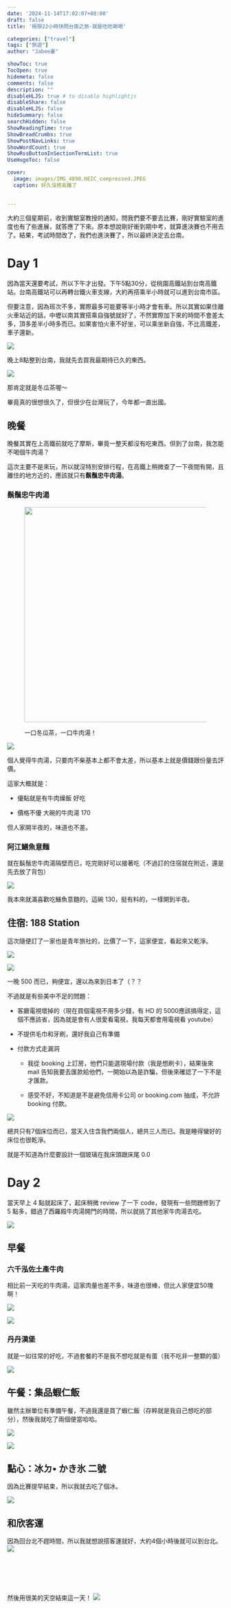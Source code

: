 ```yaml
---
date: '2024-11-14T17:02:07+08:00'
draft: false
title: '極限22小時快閃台南之旅-就是吃吃喝喝'

categories: ["travel"]
tags: ["旅遊"]
author: "Jabee姜"

showToc: true
TocOpen: true
hidemeta: false
comments: false
description: ""
disableHLJS: true # to disable highlightjs
disableShare: false
disableHLJS: false
hideSummary: false
searchHidden: false
ShowReadingTime: true
ShowBreadCrumbs: true
ShowPostNavLinks: true
ShowWordCount: true
ShowRssButtonInSectionTermList: true
UseHugoToc: false

cover:
  image: images/IMG_4890.HEIC_compressed.JPEG
  caption: 好久沒搭高鐵了


---
```


大約三個星期前，收到實驗室教授的通知，問我們要不要去比賽，剛好實驗室的進度也有了些進展，就答應了下來。原本想說剛好衝到期中考，就算進決賽也不用去了。結果，考試時間改了，我們也進決賽了，所以最終決定去台南。

# Day 1

因為當天還要考試，所以下午才出發。下午5點30分，從桃園高鐵站到台南高鐵站。台南高鐵站可以再轉台鐵火車支線，大約再搭乘半小時就可以進到台南市區。

但要注意，因為班次不多，實際最多可能要等半小時才會有車。所以其實如果住離火車站近的話，中壢以南其實搭乘自強號就好了，不然實際加下來的時間不會差太多，頂多差半小時多而已。如果害怕火車不好坐，可以乘坐新自強，不比高鐵差，車子還新。

![](images/IMG_4891.HEIC_compressed.JPEG)

晚上8點整到台南，我就先去買我最期待已久的東西。

![](images/IMG_4900.HEIC_compressed.JPEG)

那肯定就是冬瓜茶喔～

畢竟真的很想很久了，但很少在台灣玩了，今年都一直出國。

## 晚餐

晚餐其實在上高鐵前就吃了摩斯，畢竟一整天都沒有吃東西。但到了台南，我怎能不喝個牛肉湯？

這次主要不是來玩，所以就沒特別安排行程，在高鐵上稍微查了一下夜間有開，且離住的地方近的，應該就只有**鬍鬚忠牛肉湯**。

### 鬍鬚忠牛肉湯


<figure>
  <img src="images/IMG_4896.HEIC_compressed.JPEG" height="500">
  <figcaption>
    <p>一口冬瓜茶，一口牛肉湯！</p>
  </figcaption>
</figure>

![](images/IMG_4897.HEIC_compressed.JPEG)

個人覺得牛肉湯，只要肉不柴基本上都不會太差，所以基本上就是價錢跟份量去評價。

這家大概就是：

- 優點就是有牛肉燥飯 好吃

- 價格不優 大碗的牛肉湯 170

但人家開半夜的，味道也不差。

### 阿江鱔魚意麵

就在鬍鬚忠牛肉湯隔壁而已，吃完剛好可以接著吃（不過訂的住宿就在附近，還是先去放了背包）

![](images/IMG_4904.HEIC_compressed.JPEG)

我本來就滿喜歡吃鱔魚意麵的，這碗 130，挺有料的，一樣開到半夜。

## 住宿: 188 Station

這次隨便訂了一家也是青年旅社的，比價了一下，這家便宜，看起來又乾淨。

![](images/IMG_4907.HEIC_compressed.JPEG)

![](images/IMG_4908.HEIC_compressed.JPEG)

一晚 500 而已，夠便宜，還以為來到日本了（？？

不過就是有些美中不足的問題：

- 客廳電視壞掉的（現在買個電視不用多少錢，有 HD 的 5000應該搞得定，這個不應該省，因為就是會有人很愛看電視，我每天都會用電視看 youtube）

- 不提供毛巾和牙刷，還好我自己有準備

- 付款方式走漏洞

  - 我從 booking 上訂房，他們只能選現場付款（我是想刷卡），結果後來 mail 告知我要去匯款給他們，一開始以為是詐騙，但後來確認了一下不是才匯款。

  - 感受不好，不知道是不是避免信用卡公司 or booking.com 抽成，不允許 booking 付款。

![](images/IMG_4906.HEIC_compressed.JPEG)

總共只有7個床位而已，當天入住含我們兩個人，總共三人而已。我是睡得蠻好的床位也很乾淨。

就是不知道為什麼要設計一個玻璃在我床頭跟床尾 0.0

# Day 2

當天早上 4 點就起床了，起床稍微 review 了一下 code，發現有一些問題修到了 5 點多，錯過了西羅殿牛肉湯開門的時間，所以就挑了其他家牛肉湯去吃。

![](images/IMG_4910.HEIC_compressed.JPEG)

## 早餐

### 六千泓佐土產牛肉

相比前一天吃的牛肉湯，這家肉量也差不多，味道也很棒，但比人家便宜50塊啊！

![](images/IMG_4914.HEIC_compressed.JPEG)

![](images/IMG_4915.HEIC_compressed.JPEG)

### 丹丹漢堡

就是一如往常的好吃，不過套餐的不是我不想吃就是有蛋（我不吃非一整顆的蛋）

![](images/IMG_4926.HEIC_compressed.JPEG)

## 午餐：集品蝦仁飯

雖然主辦單位有準備午餐，不過我還是買了蝦仁飯（存粹就是我自己想吃的部分），然後我就吃了兩個便當哈哈。

![](images/IMG_4932.HEIC_compressed.JPEG)

![](images/IMG_4934.HEIC_compressed.JPEG)

## 點心：冰ㄉ• かき氷 二號

因為比賽提早結束，所以我就去吃了個冰。

![](images/IMG_4956.HEIC_compressed.JPEG)

## 和欣客運

因為回台北不趕時間，所以我就想說搭客運就好，大約4個小時後就可以到台北。
![](images/IMG_4964.HEIC_compressed.JPEG)

<br/>
<br/>
<br/>
<br/>

然後用很美的天空結束這一天！
![](images/IMG_4960.HEIC_compressed.JPEG)
